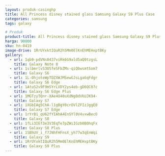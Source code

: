 ```yaml
---
layout: produk-casinghp
title: All Princess disney stained glass Samsung Galaxy S9 Plus Case
categories: samsung
tags: galaxy

# Produk
product-title: All Princess disney stained glass Samsung Galaxy S9 Plus Case
harga: 90000
sku: hn-0419
image-drive: 1RrUYxktIQuR2h5Mm0ElKnEhMEHxptBKy
gallery:
  - url: 1qb9-pdVNs0437viRk6G9ald5aQ0tzgsL
    title: Galaxy Note 8
  - url: 1slbmrlvS3USfeSFbZMs-qiQbwsmtSom7
    title: Galaxy S6
  - url: 1L-OhjoteWpTDZXWJMSewGJsLga6qFdgr
    title: Galaxy S6 Edge
  - url: 1AtuS2v9F9mSYrLVDY2ys4eb-gD6QC07c
    title: Galaxy S6 Edge Plus
  - url: 1MGTzyTQnr-XAe4O48uXdNg8dVkUJK94-
    title: Galaxy S7
  - url: 1XGbIAg5ChA-l1gBgY0crOVlZFIzJggE0
    title: Galaxy S7 Edge
  - url: 1rYrB1_qU62fYIAhA4EnSYl0V4vxwBecO
    title: Galaxy S8
  - url: 1fLi3IEf3e3V3EqTe7pZWiIGzb0BOhqFx
    title: Galaxy S8 Plus
  - url: 1SBhUV_i_f7JNhFHFnsX_yh77w3qEnWqi
    title: Galaxy S9
  - url: 1RrUYxktIQuR2h5Mm0ElKnEhMEHxptBKy
    title: Galaxy S9 Plus
---
```

